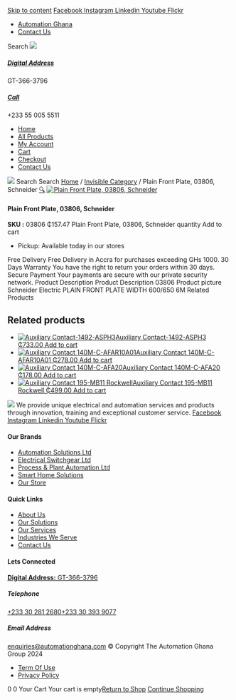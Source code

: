 [Skip to content](https://store.automationghana.com/product/plain-front-plate-03806-schneider/#content)
[ Facebook ](https://www.facebook.com/automationgh/) [ Instagram ](https://www.instagram.com/automationgh/) [ Linkedin ](https://www.linkedin.com/company/the-automation-ghana-limited/) [ Youtube ](https://www.youtube.com/channel/UCurrRDUSm5oIW39VXjn1u0w) [ Flickr ](https://www.flickr.com/photos/181794037@N07/)
  * [ Automation Ghana ](https://automationghana.com)
  * [ Contact Us ](https://store.automationghana.com/contact/)


Search
[ ![](https://store.automationghana.com/wp-content/uploads/2024/04/Website-TAGG-Logo-BLUE.png) ](https://store.automationghana.com/)
[ ](https://maps.app.goo.gl/m4xeaagWCNbLk4jM6)
#####  [ Digital Address ](https://maps.app.goo.gl/m4xeaagWCNbLk4jM6)
GT-366-3796 
[ ](tel:+233550055511)
#####  [ Call ](tel:+233550055511)
+233 55 005 5511 
  * [Home](https://store.automationghana.com/)
  * [All Products](https://store.automationghana.com/shop/)
  * [My Account](https://store.automationghana.com/my-account/)
  * [Cart](https://store.automationghana.com/cart/)
  * [Checkout](https://store.automationghana.com/checkout/)
  * [Contact Us](https://store.automationghana.com/contact/)


[![](https://store.automationghana.com/wp-content/uploads/2024/04/AutomationGhana_logo_white.png)](https://store.automationghana.com)
Search
Search
[Home](https://store.automationghana.com) / [Invisible Category](https://store.automationghana.com/product-category/invisible-category/) / Plain Front Plate, 03806, Schneider
[🔍](https://store.automationghana.com/product/plain-front-plate-03806-schneider/)
[![Plain Front Plate, 03806, Schneider](https://store.automationghana.com/wp-content/uploads/2024/10/Plain-Front-Plate-03806-Schneider.jpg)](https://store.automationghana.com/wp-content/uploads/2024/10/Plain-Front-Plate-03806-Schneider.jpg)
####  Plain Front Plate, 03806, Schneider 
**SKU :** 03806 
₵157.47
Plain Front Plate, 03806, Schneider quantity
Add to cart
  * Pickup: Available today in our stores


Free Delivery 
Free Delivery in Accra for purchases exceeding GHs 1000. 
30 Days Warranty 
You have the right to return your orders within 30 days. 
Secure Payment 
Your payments are secure with our private security network. 
Product Description
Product Description
03806 Product picture Schneider Electric PLAIN FRONT PLATE WIDTH 600/650 6M
Related Products 
## Related products
  * [![Auxiliary Contact-1492-ASPH3](https://store.automationghana.com/wp-content/uploads/2020/12/1492-ASPH3-300x300.jpg)Auxiliary Contact-1492-ASPH3 ₵733.00 ](https://store.automationghana.com/product/auxiliary-contact-1492-asph3/)
[Add to cart](https://store.automationghana.com/product/plain-front-plate-03806-schneider/?add-to-cart=2967)
  * [![Auxiliary Contact 140M-C-AFAR10A01](https://store.automationghana.com/wp-content/uploads/2020/12/140M-C-AFAR10A01-300x298.jpg)Auxiliary Contact 140M-C-AFAR10A01 ₵278.00 ](https://store.automationghana.com/product/auxiliary-contact-140m-c-afar10a01/)
[Add to cart](https://store.automationghana.com/product/plain-front-plate-03806-schneider/?add-to-cart=2963)
  * [![Auxiliary Contact 140M-C-AFA20](https://store.automationghana.com/wp-content/uploads/2020/12/140M-C-AFA20-300x300.jpg)Auxiliary Contact 140M-C-AFA20 ₵178.00 ](https://store.automationghana.com/product/auxiliary-contact-140m-c-afa20/)
[Add to cart](https://store.automationghana.com/product/plain-front-plate-03806-schneider/?add-to-cart=2961)
  * [![Auxiliary Contact 195-MB11 Rockwell](https://store.automationghana.com/wp-content/uploads/2020/11/MB11-300x300.jpg)Auxiliary Contact 195-MB11 Rockwell ₵499.00 ](https://store.automationghana.com/product/auxiliary-contact-195-mb11/)
[Add to cart](https://store.automationghana.com/product/plain-front-plate-03806-schneider/?add-to-cart=2946)


![](https://store.automationghana.com/wp-content/uploads/2024/04/AutomationGhana_logo_white.png)
We provide unique electrical and automation services and products through innovation, training and exceptional customer service.
[ Facebook ](https://www.facebook.com/automationgh/) [ Instagram ](https://www.instagram.com/automationgh/) [ Linkedin ](https://www.linkedin.com/company/the-automation-ghana-limited/) [ Youtube ](https://www.youtube.com/channel/UCurrRDUSm5oIW39VXjn1u0w) [ Flickr ](https://www.flickr.com/photos/181794037@N07/)
#### Our Brands
  * [ Automation Solutions Ltd ](https://store.automationghana.com/product/plain-front-plate-03806-schneider/)
  * [ Electrical Switchgear Ltd ](https://store.automationghana.com/product/plain-front-plate-03806-schneider/)
  * [ Process & Plant Automation Ltd ](https://store.automationghana.com/product/plain-front-plate-03806-schneider/)
  * [ Smart Home Solutions ](https://store.automationghana.com/product/plain-front-plate-03806-schneider/)
  * [ Our Store ](https://store.automationghana.com/product/plain-front-plate-03806-schneider/)


#### Quick Links
  * [ About Us ](https://store.automationghana.com/product/plain-front-plate-03806-schneider/)
  * [ Our Solutions ](https://store.automationghana.com/product/plain-front-plate-03806-schneider/)
  * [ Our Services ](https://store.automationghana.com/product/plain-front-plate-03806-schneider/)
  * [ Industries We Serve ](https://store.automationghana.com/product/plain-front-plate-03806-schneider/)
  * [ Contact Us ](https://store.automationghana.com/product/plain-front-plate-03806-schneider/)


#### Lets Connected
[**Digital Address:** GT-366-3796](https://maps.app.goo.gl/m4xeaagWCNbLk4jM6)
#####  Telephone 
[ +233 30 281 2680](tel:+233302812680)[+233 30 393 9077](https://store.automationghana.com/product/plain-front-plate-03806-schneider/+233303939077)
#####  Email Address 
enquiries@automationghana.com 
© Copyright The Automation Ghana Group 2024
  * [ Term Of Use ](https://store.automationghana.com/product/plain-front-plate-03806-schneider/)
  * [ Privacy Policy ](https://store.automationghana.com/product/plain-front-plate-03806-schneider/)


0
0
Your Cart
Your cart is empty[Return to Shop](https://store.automationghana.com/shop/)
[Continue Shopping](https://store.automationghana.com/product/plain-front-plate-03806-schneider/)
